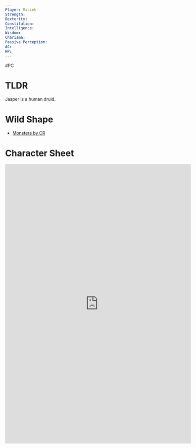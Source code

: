 ```yaml
---
Player: Maciek
Strength: 
Dexterity: 
Constitution: 
Intelligence: 
Wisdom: 
Charisma: 
Passive Perception: 
AC: 
HP:
---
```

#PC
# TLDR
Jasper is a human druid.
# Wild Shape
- [Monsters by CR](https://5thsrd.org/gamemaster_rules/monster_indexes/monsters_by_cr/#2)
# Character Sheet
<iframe src="https://www.dndbeyond.com/characters/121423906" width="600" height="900" style="border:none;"></iframe>
